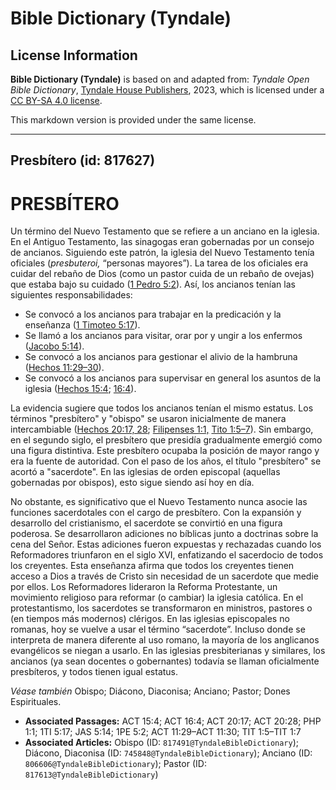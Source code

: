# Bible Dictionary (Tyndale)

## License Information

**Bible Dictionary (Tyndale)** is based on and adapted from: _Tyndale Open Bible Dictionary_, [Tyndale House Publishers](https://tyndaleopenresources.com/), 2023, which is licensed under a [CC BY-SA 4.0 license](https://creativecommons.org/licenses/by-sa/4.0/legalcode.en).

This markdown version is provided under the same license.



--------------------------------

## Presbítero (id: 817627)

PRESBÍTERO
==========

Un término del Nuevo Testamento que se refiere a un anciano en la iglesia. En el Antiguo Testamento, las sinagogas eran gobernadas por un consejo de ancianos. Siguiendo este patrón, la iglesia del Nuevo Testamento tenía oficiales (*presbuteroi,* “personas mayores”). La tarea de los oficiales era cuidar del rebaño de Dios (como un pastor cuida de un rebaño de ovejas) que estaba bajo su cuidado ([1 Pedro 5:2](https://ref.ly/1Pet5:2)). Así, los ancianos tenían las siguientes responsabilidades:

* Se convocó a los ancianos para trabajar en la predicación y la enseñanza ([1 Timoteo 5:17](https://ref.ly/1Tim5:17)).
* Se llamó a los ancianos para visitar, orar por y ungir a los enfermos ([Jacobo 5:14](https://ref.ly/Jas5:14)).
* Se convocó a los ancianos para gestionar el alivio de la hambruna ([Hechos 11:29–30](https://ref.ly/Acts11:29-Acts11:30)).
* Se convocó a los ancianos para supervisar en general los asuntos de la iglesia ([Hechos 15:4](https://ref.ly/Acts15:4); [16:4](https://ref.ly/Acts16:4)).

La evidencia sugiere que todos los ancianos tenían el mismo estatus. Los términos "presbítero" y "obispo" se usaron inicialmente de manera intercambiable ([Hechos 20:17, 28](https://ref.ly/Acts20:17,Acts20:28); [Filipenses 1:1,](https://ref.ly/Phil1:1) [Tito 1:5–7](https://ref.ly/Titus1:5-Titus1:7)). Sin embargo, en el segundo siglo, el presbítero que presidía gradualmente emergió como una figura distintiva. Este presbítero ocupaba la posición de mayor rango y era la fuente de autoridad. Con el paso de los años, el título "presbítero" se acortó a "sacerdote". En las iglesias de orden episcopal (aquellas gobernadas por obispos), esto sigue siendo así hoy en día.

No obstante, es significativo que el Nuevo Testamento nunca asocie las funciones sacerdotales con el cargo de presbítero. Con la expansión y desarrollo del cristianismo, el sacerdote se convirtió en una figura poderosa. Se desarrollaron adiciones no bíblicas junto a doctrinas sobre la cena del Señor. Estas adiciones fueron expuestas y rechazadas cuando los Reformadores triunfaron en el siglo XVI, enfatizando el sacerdocio de todos los creyentes. Esta enseñanza afirma que todos los creyentes tienen acceso a Dios a través de Cristo sin necesidad de un sacerdote que medie por ellos. Los Reformadores lideraron la Reforma Protestante, un movimiento religioso para reformar (o cambiar) la iglesia católica. En el protestantismo, los sacerdotes se transformaron en ministros, pastores o (en tiempos más modernos) clérigos. En las iglesias episcopales no romanas, hoy se vuelve a usar el término “sacerdote”. Incluso donde se interpreta de manera diferente al uso romano, la mayoría de los anglicanos evangélicos se niegan a usarlo. En las iglesias presbiterianas y similares, los ancianos (ya sean docentes o gobernantes) todavía se llaman oficialmente presbíteros, y todos tienen igual estatus.

*Véase también* Obispo; Diácono, Diaconisa; Anciano; Pastor; Dones Espirituales.

* **Associated Passages:** ACT 15:4; ACT 16:4; ACT 20:17; ACT 20:28; PHP 1:1; 1TI 5:17; JAS 5:14; 1PE 5:2; ACT 11:29–ACT 11:30; TIT 1:5–TIT 1:7
* **Associated Articles:** Obispo (ID: `817491@TyndaleBibleDictionary`); Diácono, Diaconisa (ID: `745848@TyndaleBibleDictionary`); Anciano (ID: `806606@TyndaleBibleDictionary`); Pastor (ID: `817613@TyndaleBibleDictionary`)

